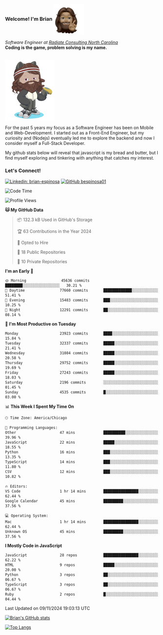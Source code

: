 ###  Welcome! I'm Brian <img align="center" src="https://github.com/bespinosa01/bespinosa01/blob/main/assets/peace-animoji.png" height="100" /></h2>
<p><em>Software Engineer at <a href="https://www.radiateconsulting.coop/north-carolina-tech-coop">Radiate Consulting North Carolina</a>
 <br/>
<!-- </br>Developer Consultant at <a href="https://codethedream.org/">Code The Dream</a> -->
</em> <b>Coding is the game, problem solving is my name.</b></p>

<br/>


 <img align="center" src="https://github.com/bespinosa01/bespinosa01/blob/main/assets/octo-me.png" height="200" /> 
 <p>
 For the past 5 years my focus as a Software Engineer has been on Mobile and Web-Development. I started out as a Front-End Engineer, but my curiosity and (Nodejs) eventually led me to explore the backend and now I consider myself a Full-Stack Developer.
</p>
<p>
 My github stats below will reveal that javascript is my bread and butter, but I find myself exploring and tinkering with anything that catches my interest. 
 </p>
 
 
### Let's Connect!

[![Linkedin: brian-espinosa](https://img.shields.io/badge/-brian--espinosa-blue?style=flat-square&logo=Linkedin&logoColor=white&link=https://www.linkedin.com/in/brian-espinosa/)](https://www.linkedin.com/in/brian-espinosa/)
[![GitHub bespinosa01](https://img.shields.io/github/followers/bespinosa01?label=follow&style=social)](https://github.com/bespinosa01)



<!--START_SECTION:waka-->
![Code Time](http://img.shields.io/badge/Code%20Time-1%2C678%20hrs%207%20mins-blue)

![Profile Views](http://img.shields.io/badge/Profile%20Views-0-blue)

**🐱 My GitHub Data** 

> 📦 132.3 kB Used in GitHub's Storage 
 > 
> 🏆 63 Contributions in the Year 2024
 > 
> 💼 Opted to Hire
 > 
> 📜 18 Public Repositories 
 > 
> 🔑 10 Private Repositories 
 > 
**I'm an Early 🐤** 

```text
🌞 Morning                45636 commits       ████████░░░░░░░░░░░░░░░░░   30.21 % 
🌆 Daytime                77660 commits       █████████████░░░░░░░░░░░░   51.41 % 
🌃 Evening                15483 commits       ███░░░░░░░░░░░░░░░░░░░░░░   10.25 % 
🌙 Night                  12291 commits       ██░░░░░░░░░░░░░░░░░░░░░░░   08.14 % 
```
📅 **I'm Most Productive on Tuesday** 

```text
Monday                   23923 commits       ████░░░░░░░░░░░░░░░░░░░░░   15.84 % 
Tuesday                  32337 commits       █████░░░░░░░░░░░░░░░░░░░░   21.41 % 
Wednesday                31084 commits       █████░░░░░░░░░░░░░░░░░░░░   20.58 % 
Thursday                 29752 commits       █████░░░░░░░░░░░░░░░░░░░░   19.69 % 
Friday                   27243 commits       █████░░░░░░░░░░░░░░░░░░░░   18.03 % 
Saturday                 2196 commits        ░░░░░░░░░░░░░░░░░░░░░░░░░   01.45 % 
Sunday                   4535 commits        █░░░░░░░░░░░░░░░░░░░░░░░░   03.00 % 
```


📊 **This Week I Spent My Time On** 

```text
🕑︎ Time Zone: America/Chicago

💬 Programming Languages: 
Other                    47 mins             ██████████░░░░░░░░░░░░░░░   39.96 % 
JavaScript               22 mins             █████░░░░░░░░░░░░░░░░░░░░   18.55 % 
Python                   16 mins             ███░░░░░░░░░░░░░░░░░░░░░░   13.35 % 
TypeScript               14 mins             ███░░░░░░░░░░░░░░░░░░░░░░   11.80 % 
CSV                      12 mins             ███░░░░░░░░░░░░░░░░░░░░░░   10.82 % 

🔥 Editors: 
VS Code                  1 hr 14 mins        ████████████████░░░░░░░░░   62.44 % 
Google Calendar          45 mins             █████████░░░░░░░░░░░░░░░░   37.56 % 

💻 Operating System: 
Mac                      1 hr 14 mins        ████████████████░░░░░░░░░   62.44 % 
Unknown OS               45 mins             █████████░░░░░░░░░░░░░░░░   37.56 % 
```

**I Mostly Code in JavaScript** 

```text
JavaScript               28 repos            ████████████████░░░░░░░░░   62.22 % 
HTML                     9 repos             █████░░░░░░░░░░░░░░░░░░░░   20.00 % 
Python                   3 repos             ██░░░░░░░░░░░░░░░░░░░░░░░   06.67 % 
TypeScript               3 repos             ██░░░░░░░░░░░░░░░░░░░░░░░   06.67 % 
Ruby                     2 repos             █░░░░░░░░░░░░░░░░░░░░░░░░   04.44 % 
```




 Last Updated on 09/11/2024 19:03:13 UTC
<!--END_SECTION:waka-->


<!--  Github STATS -->
[![Brian's GitHub stats](https://github-readme-stats.vercel.app/api?username=bespinosa01&hide=stars,contribs&count_private=true&show_icons=true)](https://github.com/anuraghazra/github-readme-stats)

[![Top Langs](https://github-readme-stats.vercel.app/api/top-langs/?username=bespinosa01&layout=compact)](https://github.com/anuraghazra/github-readme-stats)



<!--
**bespinosa01/bespinosa01** is a ✨ _special_ ✨ repository because its `README.md` (this file) appears on your GitHub profile.

Here are some ideas to get you started:

- 🔭 I’m currently working on ...
- 🌱 I’m currently learning ...
- 👯 I’m looking to collaborate on ...
- 🤔 I’m looking for help with ...
- 💬 Ask me about ...
- 📫 How to reach me: ...
- 😄 Pronouns: ...
- ⚡ Fun fact: ...
-->
